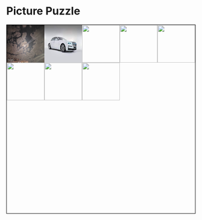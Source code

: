 <html>
  <head>
    <title>Picture Puzzle</title>
    <style>
      /* CSS for styling the puzzle pieces and game board */
      .puzzle-piece {
        width: 100px;
        height: 100px;
        float: left;
        background-size: cover;
        cursor: pointer;
      }
      .puzzle-board {
        width: 500px;
        height: 500px;
        border: 1px solid black;
        position: relative;
      }
    </style>
  </head>
    <body>
    <h1>Picture Puzzle</h1>
    <div class="puzzle-board">
      <img src="image1.jpg" class="puzzle-piece" id="piece1" onclick="swapPieces(this)">
      <img src="image2.jpg" class="puzzle-piece" id="piece2" onclick="swapPieces(this)">
      <img src="image3.jpg" class="puzzle-piece" id="piece3" onclick="swapPieces(this)">
      <img src="image4.jpg" class="puzzle-piece" id="piece4" onclick="swapPieces(this)">
      <img src="image5.jpg" class="puzzle-piece" id="piece5" onclick="swapPieces(this)">
      <img src="image6.jpg" class="puzzle-piece" id="piece6" onclick="swapPieces(this)">
      <img src="image7.jpg" class="puzzle-piece" id="piece7" onclick="swapPieces(this)">
      <img src="image8.jpg" class="puzzle-piece" id="piece8" onclick="swapPieces(this)">
    </div>
  </body>
</html>
